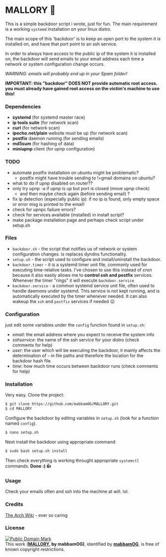 # MALLORY :door:
This is a simple backdoor script i wrote, just for fun.
The main requirement is a working `systemd` installation on your linux distro.

The main scope of this 'backdoor' is to keep an open port to the system it is installed on,
and have that port point to an ssh service.

In order to always have access to the public ip of the system it is installed on,
the backdoor will send emails to your email address each time a network or system configuration
change occurs.

_WARNING: emails will probably end up in your Spam folder!_

**IMPORTANT: this "backdoor" DOES NOT provide automatic root access. you must already have gained root access on the victim's machine to use this!**

### Dependencies
- **systemd** (for systemd master race)
- **ip tools suite** (for network scan)
- **curl** (for network scan)
- **ipecho.net/plain** website must be up (for network scan)
- **postfix** daemon running (for sending emails)
- **md5sum** (for hashing of data)
- **miniupnp** client (for upnp configuration)

### TODO
- automate postfix installation on ubuntu might be problematic?
    - postfix might have trouble sending to !=gmail domains on ubuntu?
- what to do if upnp disabled on router??
- only try upnp -a if upnp is up but port is closed (move upnp check)
    - and then maybe check again (before sending email) ?
- fix ip detection (especially public ip): if no ip is found, only empty space or error msg is printed to the email!
- check for upnpc failure errors?
- check for services available (installed) in install script?
- make package installation page and perhaps check script under setup.sh

### Files
- `backdoor.sh` - the script that notifies us of network or system configuration changes. is replaces dyndns functionality.
- `setup.sh` - the script used to configure and install/uninstall the backdoor.
- `backdoor.timer` - it is a systemd timer unit file, commonly used for executing time-relative tasks. I've chosen to
use this instead of _cron_ because it also easily allows me to **control ssh and postfix** services. Whenever the timer
"rings" it will execute `backdoor.service`
- `backdoor.service` - a common systemd service unit file, often used to handle daemons under systemd. This service is not kept running, and is automatically executed by the timer whenever needed. It can also wakeup the `ssh` and `postfix` services if needed :wink:

### Configuration
just edit some variables under the `config` function found in `setup.sh`:

- _email_: the email address where you expect to receive the system info
- _sshservice_: the name of the ssh service for your distro (check comments for help)
- _user_: the user which will be executing the backdoor, it mainly affects the determination of `~` in file paths and therefore the location for the backdoor hash file.
- _time_: how much time occurs between backdoor runs (check comments for help)

### Installation
Very easy.
Clone the project:
``` sh
$ git clone https://github.com/mabbamOG/MALLORY.git
$ cd MALLORY
```
Configure the backdoor by editing variables in `setup.sh` (look for a function named `config`).
```sh
$ nano setup.sh
```
Next install the backdoor using appropriate command:
 ```sh
$ sudo bash setup.sh install
```
Then check everything is working throught appropriate `systemctl` commands.
**Done :) :thumbsup:**

### Usage
Check your emails often and ssh into the machine at will. lol.

### Credits
[The Arch Wiki](https://wiki.archlinux.org) - ever so caring

### License
[![Public Domain Mark](http://i.creativecommons.org/p/mark/1.0/88x31.png)](http://creativecommons.org/publicdomain/mark/1.0/)  
This work (**[MALLORY](https://github.com/mabbamOG/MALLORY.git), by mabbamOG)**, identified by **[mabbamOG](https://github.com/mabbamOG)**, is free of known copyright restrictions.
